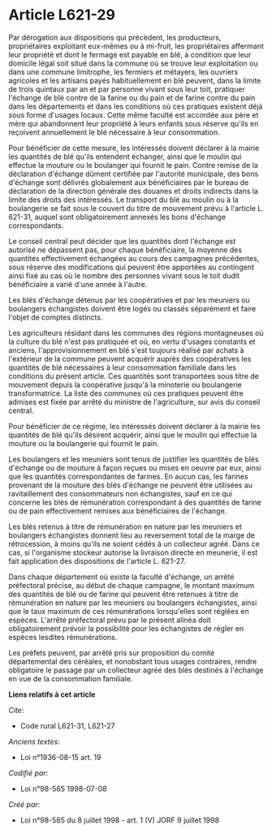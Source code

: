 # Article L621-29

Par dérogation aux dispositions qui précèdent, les producteurs, propriétaires exploitant eux-mêmes ou à mi-fruit, les
propriétaires affermant leur propriété et dont le fermage est payable en blé, à condition que leur domicile légal soit situé
dans la commune où se trouve leur exploitation ou dans une commune limitrophe, les fermiers et métayers, les ouvriers
agricoles et les artisans payés habituellement en blé peuvent, dans la limite de trois quintaux par an et par personne vivant
sous leur toit, pratiquer l'échange de blé contre de la farine ou du pain et de farine contre du pain dans les départements
et dans les conditions où ces pratiques existent déjà sous forme d'usages locaux. Cette même faculté est accordée aux père et
mère qui abandonnent leur propriété à leurs enfants sous réserve qu'ils en reçoivent annuellement le blé nécessaire à leur
consommation.

Pour bénéficier de cette mesure, les intéressés doivent déclarer à la mairie les quantités de blé qu'ils entendent échanger,
ainsi que le moulin qui effectue la mouture ou le boulanger qui fournit le pain. Contre remise de la déclaration d'échange
dûment certifiée par l'autorité municipale, des bons d'échange sont délivrés globalement aux bénéficiaires par le bureau de
déclaration de la direction générale des douanes et droits indirects dans la limite des droits des intéressés. Le transport
du blé au moulin ou à la boulangerie se fait sous le couvert du titre de mouvement prévu à l'article L. 621-31, auquel sont
obligatoirement annexés les bons d'échange correspondants.

Le conseil central peut décider que les quantités dont l'échange est autorisé ne dépassent pas, pour chaque bénéficiaire, la
moyenne des quantités effectivement échangées au cours des campagnes précédentes, sous réserve des modifications qui peuvent
être apportées au contingent ainsi fixé au cas où le nombre des personnes vivant sous le toit dudit bénéficiaire a varié
d'une année à l'autre.

Les blés d'échange détenus par les coopératives et par les meuniers ou boulangers échangistes doivent être logés ou classés
séparément et faire l'objet de comptes distincts.

Les agriculteurs résidant dans les communes des régions montagneuses où la culture du blé n'est pas pratiquée et où, en vertu
d'usages constants et anciens, l'approvisionnement en blé s'est toujours réalisé par achats à l'extérieur de la commune
peuvent acquérir auprès des coopératives les quantités de blé nécessaires à leur consommation familiale dans les conditions
du présent article. Ces quantités sont transportées sous titre de mouvement depuis la coopérative jusqu'à la minoterie ou
boulangerie transformatrice. La liste des communes où ces pratiques peuvent être admises est fixée par arrêté du ministre de
l'agriculture, sur avis du conseil central.

Pour bénéficier de ce régime, les intéressés doivent déclarer à la mairie les quantités de blé qu'ils désirent acquérir,
ainsi que le moulin qui effectue la mouture ou la boulangerie qui fournit le pain.

Les boulangers et les meuniers sont tenus de justifier les quantités de blés d'échange ou de mouture à façon reçues ou mises
en oeuvre par eux, ainsi que les quantités correspondantes de farines. En aucun cas, les farines provenant de la mouture des
blés d'échange ne peuvent être utilisées au ravitaillement des consommateurs non échangistes, sauf en ce qui concerne les
blés de rémunération correspondant à des quantités de farine ou de pain effectivement remises aux bénéficiaires de l'échange.

Les blés retenus à titre de rémunération en nature par les meuniers et boulangers échangistes donnent lieu au reversement
total de la marge de rétrocession, à moins qu'ils ne soient cédés à un collecteur agréé. Dans ce cas, si l'organisme stockeur
autorise la livraison directe en meunerie, il est fait application des dispositions de l'article L. 621-27.

Dans chaque département où existe la faculté d'échange, un arrêté préfectoral précise, au début de chaque campagne, le
montant maximum des quantités de blé ou de farine qui peuvent être retenues à titre de rémunération en nature par les
meuniers ou boulangers échangistes, ainsi que le taux maximum de ces rémunérations lorsqu'elles sont réglées en espèces.
L'arrêté préfectoral prévu par le présent alinéa doit obligatoirement prévoir la possibilité pour les échangistes de régler
en espèces lesdites rémunérations.

Les préfets peuvent, par arrêté pris sur proposition du comité départemental des céréales, et nonobstant tous usages
contraires, rendre obligatoire le passage par un collecteur agréé des blés destinés à l'échange en vue de la consommation
familiale.

**Liens relatifs à cet article**

_Cite_:

  - Code rural L621-31, L621-27

_Anciens textes_:

  - Loi n°1936-08-15 art. 19

_Codifié par_:

  - Loi n°98-565 1998-07-08

_Créé par_:

  - Loi n°98-565 du 8 juillet 1998 - art. 1 (V) JORF 9 juillet 1998
